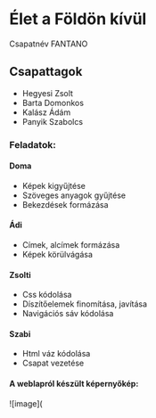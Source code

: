 # Élet a Földön kívül
Csapatnév FANTANO 
## Csapattagok
- Hegyesi Zsolt
- Barta Domonkos
- Kalász Ádám
- Panyik Szabolcs

### Feladatok: 
#### Doma
- Képek kigyűjtése
- Szöveges anyagok gyűjtése
- Bekezdések formázása

#### Ádi
- Címek, alcímek formázása
- Képek körülvágása

#### Zsolti
- Css kódolása
- Díszítőelemek finomítása, javítása
- Navigációs sáv kódolása

#### Szabi
- Html váz kódolása
- Csapat vezetése

#### A weblapról készült képernyőkép:
![image](
